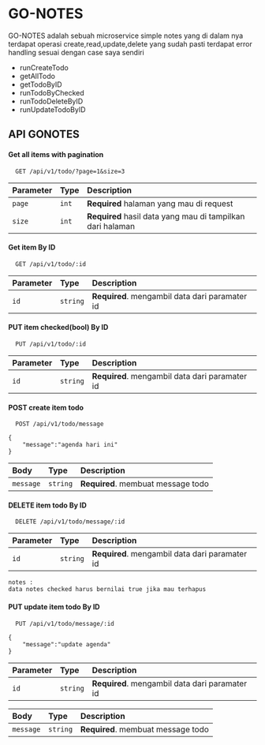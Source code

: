 
# GO-NOTES

GO-NOTES adalah sebuah microservice simple notes yang di dalam nya terdapat operasi create,read,update,delete yang sudah pasti terdapat error handling sesuai dengan case saya sendiri

- runCreateTodo 
- getAllTodo
- getTodoByID
- runTodoByChecked
- runTodoDeleteByID
- runUpdateTodoByID


## API GONOTES

#### Get all items with pagination

```http
  GET /api/v1/todo/?page=1&size=3
```
| Parameter | Type     | Description                |
| :-------- | :------- | :------------------------- |
| `page` | `int` | **Required** halaman yang mau di request|
| `size` | `int` | **Required** hasil data yang mau di tampilkan dari halaman|


#### Get item By ID

```http
  GET /api/v1/todo/:id
```

| Parameter | Type     | Description                       |
| :-------- | :------- | :-------------------------------- |
| `id`      | `string` | **Required**. mengambil data dari paramater id |


#### PUT item checked(bool) By ID

```http
  PUT /api/v1/todo/:id
```

| Parameter | Type     | Description                       |
| :-------- | :------- | :-------------------------------- |
| `id`      | `string` | **Required**. mengambil data dari paramater id |




#### POST create item todo

```http
  POST /api/v1/todo/message
```

```
{ 
    "message":"agenda hari ini"
}
```

| Body | Type     | Description                       |
| :-------- | :------- | :-------------------------------- |
| `message`      | `string` | **Required**. membuat message todo|



#### DELETE item todo By ID

```http
  DELETE /api/v1/todo/message/:id
```

| Parameter | Type     | Description                       |
| :-------- | :------- | :-------------------------------- |
| `id`      | `string` | **Required**. mengambil data dari paramater id|

```
notes : 
data notes checked harus bernilai true jika mau terhapus
```

#### PUT update item todo By ID

```http
  PUT /api/v1/todo/message/:id
```

```
{ 
    "message":"update agenda"
}
```

| Parameter | Type     | Description                       |
| :-------- | :------- | :-------------------------------- |
| `id`      | `string` | **Required**. mengambil data dari paramater id|


| Body | Type     | Description                       | 
| :-------- | :------- | :-------------------------------- | 
| `message`      | `string` | **Required**. membuat message todo|



